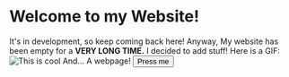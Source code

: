 # Welcome to my Website!
It's in development, so keep coming back here!
Anyway, My website has been empty for a **VERY LONG TIME.**
I decided to add stuff!
Here is a  GIF:
![This is cool ](https://media.giphy.com/media/vFKqnCdLPNOKc/giphy.gif)
And...
A webpage!
<button onclick="myfunction()">Press me</button> <script>function myfunction() { alert("Yes, this is a working button."); console.log("Hello! This person pressed the button!") }</script>
